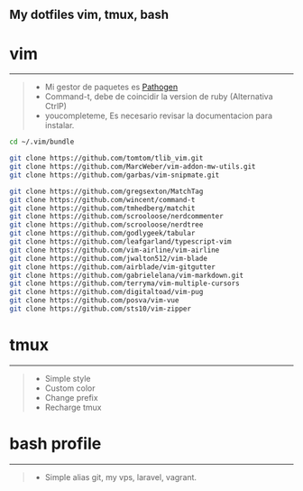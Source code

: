  My dotfiles vim, tmux, bash
---

# vim
---
>- Mi gestor de paquetes es [Pathogen](https://github.com/tpope/vim-pathogen)
>- Command-t, debe de coincidir la version de ruby (Alternativa CtrlP)
>- youcompleteme, Es necesario revisar la documentacion para instalar.

```bash
cd ~/.vim/bundle

git clone https://github.com/tomtom/tlib_vim.git
git clone https://github.com/MarcWeber/vim-addon-mw-utils.git
git clone https://github.com/garbas/vim-snipmate.git

git clone https://github.com/gregsexton/MatchTag
git clone https://github.com/wincent/command-t
git clone https://github.com/tmhedberg/matchit
git clone https://github.com/scrooloose/nerdcommenter
git clone https://github.com/scrooloose/nerdtree
git clone https://github.com/godlygeek/tabular
git clone https://github.com/leafgarland/typescript-vim
git clone https://github.com/vim-airline/vim-airline
git clone https://github.com/jwalton512/vim-blade
git clone https://github.com/airblade/vim-gitgutter
git clone https://github.com/gabrielelana/vim-markdown.git
git clone https://github.com/terryma/vim-multiple-cursors
git clone https://github.com/digitaltoad/vim-pug
git clone https://github.com/posva/vim-vue
git clone https://github.com/sts10/vim-zipper
```

# tmux
---
>- Simple style
>- Custom color
>- Change prefix
>- Recharge tmux

# bash profile
---
>- Simple alias git, my vps, laravel, vagrant.
